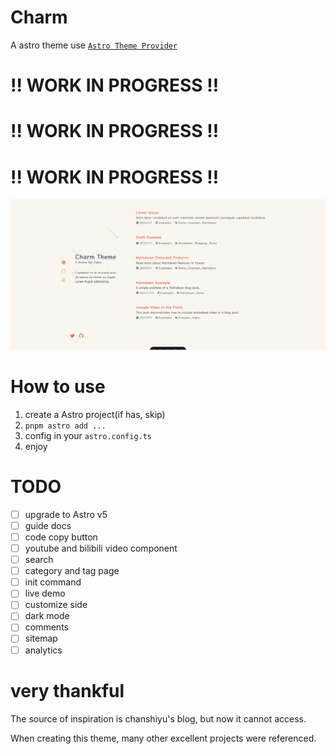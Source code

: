 # Charm
A astro theme use [`Astro Theme Provider`](https://github.com/astrolicious/astro-theme-provider)

# ‼️ WORK IN PROGRESS ‼️
# ‼️ WORK IN PROGRESS ‼️
# ‼️ WORK IN PROGRESS ‼️

![screenshot-2024-12-04](docs/screenshot-2024-12-04.png "screenshot-2024-12-04")

# How to use

1. create a Astro project(if has, skip)
2. `pnpm astro add ...`
3. config in your `astro.config.ts`
4. enjoy

# TODO

- [ ] upgrade to Astro v5
- [ ] guide docs
- [ ] code copy button
- [ ] youtube and bilibili video component
- [ ] search
- [ ] category and tag page
- [ ] init command
- [ ] live demo
- [ ] customize side
- [ ] dark mode
- [ ] comments
- [ ] sitemap
- [ ] analytics

# very thankful

The source of inspiration is chanshiyu's blog, but now it cannot access.

When creating this theme, many other excellent projects were referenced.